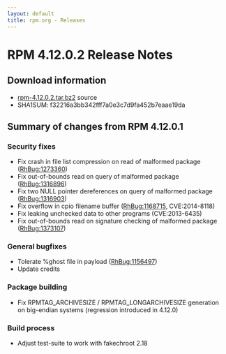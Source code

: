 ```yaml
---
layout: default
title: rpm.org - Releases
---
```


# RPM 4.12.0.2 Release Notes



## Download information

 * [rpm-4.12.0.2.tar.bz2](https://github.com/rpm-software-management/rpm/releases/download/rpm-4.12.0.2-release/rpm-4.12.0.2.tar.bz2) source
 * SHA1SUM: f32216a3bb342fff7a0e3c7d9fa452b7eaae19da

## Summary of changes from RPM 4.12.0.1

### Security fixes ###

 * Fix crash in file list compression on read of malformed package ([RhBug:1273360](http://bugzilla.redhat.com/show_bug.cgi?id=1273360))
 * Fix out-of-bounds read on query of malformed package ([RhBug:1316896](http://bugzilla.redhat.com/show_bug.cgi?id=1316896))
 * Fix two NULL pointer dereferences on query of malformed package ([RhBug:1316903](http://bugzilla.redhat.com/show_bug.cgi?id=1316903))
 * Fix overflow in cpio filename buffer ([RhBug:1168715](http://bugzilla.redhat.com/show_bug.cgi?id=1168715), CVE:2014-8118)
 * Fix leaking unchecked data to other programs (CVE:2013-6435)
 * Fix out-of-bounds read on signature checking of malformed package ([RhBug:1373107](http://bugzilla.redhat.com/show_bug.cgi?id=1373107))

### General bugfixes ###

 * Tolerate %ghost file in payload ([RhBug:1156497](http://bugzilla.redhat.com/show_bug.cgi?id=1156497))
 * Update credits

### Package building ###

 * Fix RPMTAG_ARCHIVESIZE / RPMTAG_LONGARCHIVESIZE generation on big-endian systems (regression introduced in 4.12.0)

### Build process ###

 * Adjust test-suite to work with fakechroot 2.18

